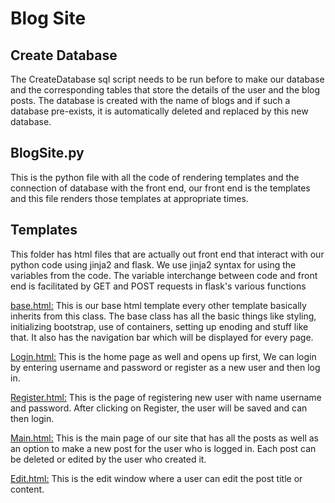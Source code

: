 # Blog Site

## Create Database
The CreateDatabase sql script needs to be run before to make our database and the corresponding tables that store the details of the user and the blog posts. The database is 
created with the name of blogs and if such a database pre-exists, it is automatically deleted and replaced by this new database.

## BlogSite.py
This is the python file with all the code of rendering templates and the connection of database with the front end, our front end is the templates and this file renders those 
templates at appropriate times.

## Templates
This folder has html files that are actually out front end that interact with our python code using jinja2 and flask. We use jinja2 syntax for using the variables from the code. 
The variable interchange between code and front end is facilitated by GET and POST requests in flask's various functions

<ins>base.html:</ins>
This is our base html template every other template basically inherits from this class. The base class has all the basic things like styling, initializing bootstrap, use of 
containers, setting up enoding and stuff like that. It also has the navigation bar which will be displayed for every page.

<ins>Login.html:</ins>
This is the home page as well and opens up first, We can login by entering username and password or register as a new user and then log in.

<ins>Register.html:</ins>
This is the page of registering new user with name username and password. After clicking on Register, the user will be saved and can then login.

<ins>Main.html:</ins>
This is the main page of our site that has all the posts as well as an option to make a new post for the user who is logged in. Each post can be deleted or edited by the user who
created it.

<ins>Edit.html:</ins>
This is the edit window where a user can edit the post title or content.

